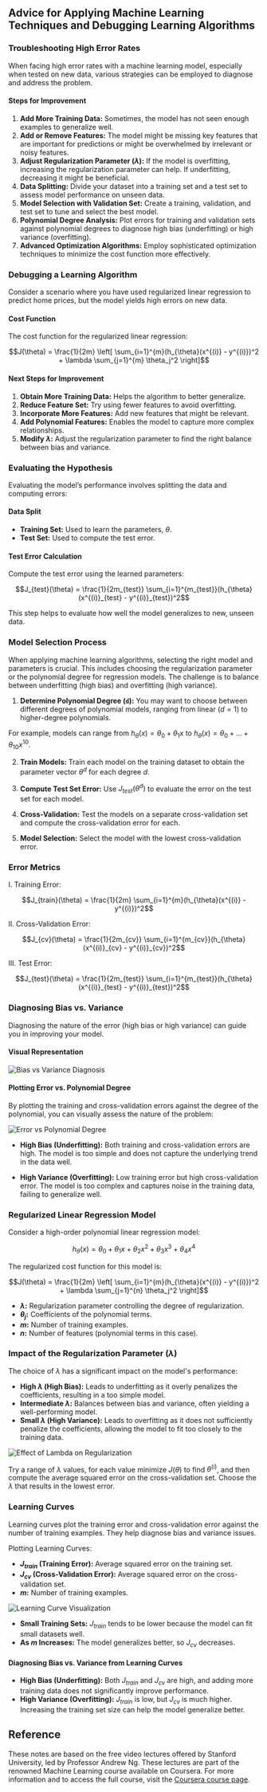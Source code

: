 ## Advice for Applying Machine Learning Techniques and Debugging Learning Algorithms

### Troubleshooting High Error Rates

When facing high error rates with a machine learning model, especially when tested on new data, various strategies can be employed to diagnose and address the problem.

#### Steps for Improvement

1. **Add More Training Data:** Sometimes, the model has not seen enough examples to generalize well.
2. **Add or Remove Features:** The model might be missing key features that are important for predictions or might be overwhelmed by irrelevant or noisy features.
3. **Adjust Regularization Parameter ($\lambda$):** If the model is overfitting, increasing the regularization parameter can help. If underfitting, decreasing it might be beneficial.
4. **Data Splitting:** Divide your dataset into a training set and a test set to assess model performance on unseen data.
5. **Model Selection with Validation Set:** Create a training, validation, and test set to tune and select the best model.
6. **Polynomial Degree Analysis:** Plot errors for training and validation sets against polynomial degrees to diagnose high bias (underfitting) or high variance (overfitting).
7. **Advanced Optimization Algorithms:** Employ sophisticated optimization techniques to minimize the cost function more effectively.

### Debugging a Learning Algorithm

Consider a scenario where you have used regularized linear regression to predict home prices, but the model yields high errors on new data.

#### Cost Function

The cost function for the regularized linear regression:

$$J(\theta) = \frac{1}{2m} \left[ \sum_{i=1}^{m}(h_{\theta}(x^{(i)} - y^{(i)})^2 + \lambda \sum_{j=1}^{m} \theta_j^2 \right]$$

#### Next Steps for Improvement

1. **Obtain More Training Data:** Helps the algorithm to better generalize.
2. **Reduce Feature Set:** Try using fewer features to avoid overfitting.
3. **Incorporate More Features:** Add new features that might be relevant.
4. **Add Polynomial Features:** Enables the model to capture more complex relationships.
5. **Modify $\lambda$:** Adjust the regularization parameter to find the right balance between bias and variance.

### Evaluating the Hypothesis

Evaluating the model’s performance involves splitting the data and computing errors:

#### Data Split

- **Training Set:** Used to learn the parameters, $\theta$.
- **Test Set:** Used to compute the test error.

#### Test Error Calculation

Compute the test error using the learned parameters:

$$J_{test}(\theta) = \frac{1}{2m_{test}} \sum_{i=1}^{m_{test}}(h_{\theta}(x^{(i)}_{test} - y^{(i)}_{test})^2$$

This step helps to evaluate how well the model generalizes to new, unseen data.

### Model Selection Process

When applying machine learning algorithms, selecting the right model and parameters is crucial. This includes choosing the regularization parameter or the polynomial degree for regression models. The challenge is to balance between underfitting (high bias) and overfitting (high variance).

1. **Determine Polynomial Degree (`d`):** You may want to choose between different degrees of polynomial models, ranging from linear ($d=1$) to higher-degree polynomials.
   
For example, models can range from $h_{\theta}(x) = \theta_0 + \theta_1x$ to $h_{\theta}(x) = \theta_0 + ... + \theta_{10}x^{10}$.

2. **Train Models:** Train each model on the training dataset to obtain the parameter vector $\theta^d$ for each degree $d$.

3. **Compute Test Set Error:** Use $J_{test}(\theta^d)$ to evaluate the error on the test set for each model.

4. **Cross-Validation:** Test the models on a separate cross-validation set and compute the cross-validation error for each.

5. **Model Selection:** Select the model with the lowest cross-validation error.

### Error Metrics

I. Training Error:

$$J_{train}(\theta) = \frac{1}{2m}  \sum_{i=1}^{m}(h_{\theta}(x^{(i)} - y^{(i)})^2$$

II. Cross-Validation Error:

$$J_{cv}(\theta) = \frac{1}{2m_{cv}}  \sum_{i=1}^{m_{cv}}(h_{\theta}(x^{(i)}_{cv} - y^{(i)}_{cv})^2$$

III. Test Error:

$$J_{test}(\theta) = \frac{1}{2m_{test}}  \sum_{i=1}^{m_{test}}(h_{\theta}(x^{(i)}_{test} - y^{(i)}_{test})^2$$

### Diagnosing Bias vs. Variance

Diagnosing the nature of the error (high bias or high variance) can guide you in improving your model.

#### Visual Representation

![Bias vs Variance Diagnosis](https://github.com/djeada/Stanford-Machine-Learning/blob/main/slides/resources/diagnosis.png)

#### Plotting Error vs. Polynomial Degree

By plotting the training and cross-validation errors against the degree of the polynomial, you can visually assess the nature of the problem:

![Error vs Polynomial Degree](https://github.com/djeada/Stanford-Machine-Learning/blob/main/slides/resources/error_vs_d.png)

- **High Bias (Underfitting):** Both training and cross-validation errors are high. The model is too simple and does not capture the underlying trend in the data well.
  
- **High Variance (Overfitting):** Low training error but high cross-validation error. The model is too complex and captures noise in the training data, failing to generalize well.

### Regularized Linear Regression Model

Consider a high-order polynomial linear regression model:

$$h_{\theta}(x) = \theta_0 + \theta_1x + \theta_2x^2 + \theta_3x^3 + \theta_4x^4$$

The regularized cost function for this model is:

$$J(\theta) = \frac{1}{2m} \left[ \sum_{i=1}^{m}(h_{\theta}(x^{(i)} - y^{(i)})^2 + \lambda \sum_{j=1}^{n} \theta_j^2 \right]$$

- **$\lambda$:** Regularization parameter controlling the degree of regularization.
- **$\theta_j$:** Coefficients of the polynomial terms.
- **$m$:** Number of training examples.
- **$n$:** Number of features (polynomial terms in this case).

### Impact of the Regularization Parameter ($\lambda$)

The choice of $\lambda$ has a significant impact on the model's performance:

- **High $\lambda$ (High Bias):** Leads to underfitting as it overly penalizes the coefficients, resulting in a too simple model.
- **Intermediate $\lambda$:** Balances between bias and variance, often yielding a well-performing model.
- **Small $\lambda$ (High Variance):** Leads to overfitting as it does not sufficiently penalize the coefficients, allowing the model to fit too closely to the training data.

![Effect of Lambda on Regularization](https://github.com/djeada/Stanford-Machine-Learning/blob/main/slides/resources/lambda.png)

Try a range of $\lambda$ values, for each value minimize $J(\theta)$ to find $\theta^{(i)}$, and then compute the average squared error on the cross-validation set. Choose the $\lambda$ that results in the lowest error.

### Learning Curves

Learning curves plot the training error and cross-validation error against the number of training examples. They help diagnose bias and variance issues.

Plotting Learning Curves:

- **$J_{train}$ (Training Error):** Average squared error on the training set.
- **$J_{cv}$ (Cross-Validation Error):** Average squared error on the cross-validation set.
- **$m$:** Number of training examples.

![Learning Curve Visualization](https://github.com/djeada/Stanford-Machine-Learning/blob/main/slides/resources/learning_curve.png)

- **Small Training Sets:** $J_{train}$ tends to be lower because the model can fit small datasets well.
- **As $m$ Increases:** The model generalizes better, so $J_{cv}$ decreases.

#### Diagnosing Bias vs. Variance from Learning Curves

- **High Bias (Underfitting):** Both $J_{train}$ and $J_{cv}$ are high, and adding more training data does not significantly improve performance.
- **High Variance (Overfitting):** $J_{train}$ is low, but $J_{cv}$ is much higher. Increasing the training set size can help the model generalize better.

## Reference

These notes are based on the free video lectures offered by Stanford University, led by Professor Andrew Ng. These lectures are part of the renowned Machine Learning course available on Coursera. For more information and to access the full course, visit the [Coursera course page](https://www.coursera.org/learn/machine-learning).

